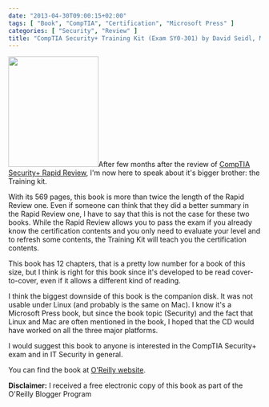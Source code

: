 ```yaml
---
date: "2013-04-30T09:00:15+02:00"
tags: [ "Book", "CompTIA", "Certification", "Microsoft Press" ]
categories: [ "Security", "Review" ]
title: "CompTIA Security+ Training Kit (Exam SY0-301) by David Seidl, Mike Chapple, James Michael Stewart (Microsoft Press)"
---
```

<img class="alignleft" alt="" src="http://akamaicovers.oreilly.com/images/9780735664265/cat.gif" width="180" height="220" />After few months after the review of [CompTIA Security+ Rapid Review](http://fabiolocati.com/2013/01/comptia-security-rapid-review-exam-sy0-301-by-michael-gregg-microsoft-press/), I'm now here to speak about it's bigger brother: the Training kit.

With its 569 pages, this book is more than twice the length of the Rapid Review one. Even if someone can think that they did a better summary in the Rapid Review one, I have to say that this is not the case for these two books. While the Rapid Review allows you to pass the exam if you already know the certification contents and you only need to evaluate your level and to refresh some contents, the Training Kit will teach you the certification contents.

This book has 12 chapters, that is a pretty low number for a book of this size, but I think is right for this book since it's developed to be read cover-to-cover, even if it allows a different kind of reading.

I think the biggest downside of this book is the companion disk. It was not usable under Linux (and probably is the same on Mac). I know it's a Microsoft Press book, but since the book topic (Security) and the fact that Linux and Mac are often mentioned in the book, I hoped that the CD would have worked on all the three major platforms.

I would suggest this book to anyone is interested in the CompTIA Security+ exam and in IT Security in general.

You can find the book at [O'Reilly website](http://shop.oreilly.com/product/0790145339676.do).

**Disclaimer:** I received a free electronic copy of this book as part of the O'Reilly Blogger Program
